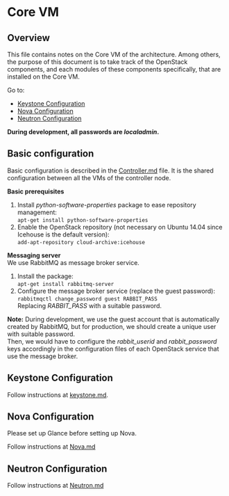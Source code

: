 # Core VM

## Overview
This file contains notes on the Core VM of the architecture. Among others, the purpose of this document is to take track of the OpenStack components, and each modules of these components specifically, that are installed on the Core VM.

Go to:
- [Keystone Configuration](#keystone-configuration)
- [Nova Configuration](#nova-configuration)
- [Neutron Configuration](#neutron-configuration)

**During development, all passwords are _localadmin_.**

## Basic configuration

Basic configuration is described in the [Controller.md](https://github.com/sylmarien/openstack-install-notes/blob/master/Controller.md) file. It is the shared configuration between all the VMs of the controller node.

**Basic prerequisites**

1. Install _python-software-properties_ package to ease repository management:  
  `apt-get install python-software-properties`
2. Enable the OpenStack repository (not necessary on Ubuntu 14.04 since Icehouse is the default version):  
  `add-apt-repository cloud-archive:icehouse`

**Messaging server**  
We use RabbitMQ as message broker service.

1. Install the package:  
  `apt-get install rabbitmq-server`
2. Configure the message broker service (replace the guest password):  
  `rabbitmqctl change_password guest RABBIT_PASS`  
  Replacing _RABBIT_PASS_ with a suitable password.

**Note:** During development, we use the guest account that is automatically created by RabbitMQ, but for production, we should create a unique user with suitable password.  
Then, we would have to configure the _rabbit_userid_ and _rabbit_password_ keys accordingly in the configuration files of each OpenStack service that use the message broker.

## Keystone Configuration

Follow instructions at [keystone.md](https://github.com/sylmarien/openstack-install-notes/blob/master/Keystone.md).

## Nova Configuration

Please set up Glance before setting up Nova.

Follow instructions at [Nova.md](https://github.com/sylmarien/openstack-install-notes/blob/master/Nova.md#core-vm-installation)

## Neutron Configuration

Follow instructions at [Neutron.md](https://github.com/sylmarien/openstack-install-notes/blob/master/Neutron.md#core-vm-install)
